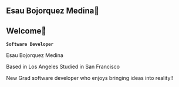 ## Esau Bojorquez Medina👋
##     Welcome👋

<!--
**Esau4119/Esau4119** is a ✨ _special_ ✨ repository because its `README.md` (this file) appears on your GitHub profile.

Here are some ideas to get you started:

- 🔭 I’m currently working on ...
- 🌱 I’m currently learning ...
- 👯 I’m looking to collaborate on ...
- 🤔 I’m looking for help with ...
- 💬 Ask me about ...
- 📫 How to reach me: ...
- 😄 Pronouns: ...
- ⚡ Fun fact: ...
-->


**`Software Developer`**

Esau Bojorquez Medina

Based in Los Angeles
Studied in San Francisco


New Grad software developer who enjoys bringing ideas into reality!!
